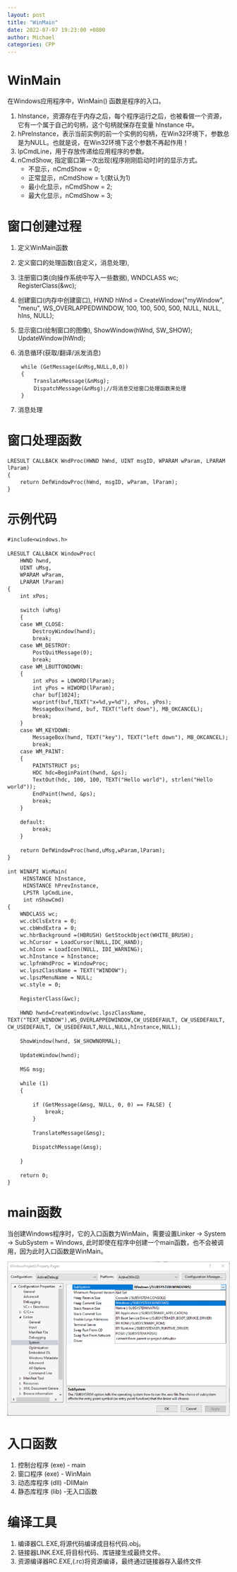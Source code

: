 ```yaml
---
layout: post
title: "WinMain"
date: 2022-07-07 19:23:00 +0800
author: Michael
categories: CPP
---
```


# WinMain
在Windows应用程序中，WinMain() 函数是程序的入口。

1. hInstance，资源存在于内存之后，每个程序运行之后，也被看做一个资源，它有一个属于自己的句柄，这个句柄就保存在变量 hInstance 中。
2. hPreInstance，表示当前实例的前一个实例的句柄，在Win32环境下，参数总是为NULL。也就是说，在Win32环境下这个参数不再起作用！
3. lpCmdLine，用于存放传递给应用程序的参数。
4. nCmdShow, 指定窗口第一次出现(程序刚刚启动时)时的显示方式。
	- 不显示，nCmdShow = 0;
	- 正常显示，nCmdShow = 1;(默认为1)
	- 最小化显示，nCmdShow = 2;
	- 最大化显示，nCmdShow = 3;

# 窗口创建过程
1. 定义WinMain函数
2. 定义窗口的处理函数(自定义，消息处理),
3. 注册窗口类(向操作系统中写入一些数据), WNDCLASS wc; RegisterClass(&wc);
4. 创建窗口(内存中创建窗口), HWND hWnd = CreateWindow("myWindow", "menu", WS_OVERLAPPEDWINDOW, 100, 100, 500, 500, NULL, NULL, hIns, NULL);
5. 显示窗口(绘制窗口的图像), ShowWindow(hWnd, SW_SHOW); UpdateWindow(hWnd);
6. 消息循环(获取/翻译/派发消息) 

		while (GetMessage(&nMsg,NULL,0,0))
		{
			TranslateMessage(&nMsg);
			DispatchMessage(&nMsg);//将消息交给窗口处理函数来处理
		}
7. 消息处理

# 窗口处理函数
	LRESULT CALLBACK WndProc(HWND hWnd, UINT msgID, WPARAM wParam, LPARAM lParam)
	{
		return DefWindowProc(hWnd, msgID, wParam, lParam);
	}

# 示例代码

	#include<windows.h>
	
	LRESULT CALLBACK WindowProc(
	    HWND hwnd,
	    UINT uMsg,
	    WPARAM wParam,
	    LPARAM lParam) 
	{
	    int xPos;
	
	    switch (uMsg)
	    {
	    case WM_CLOSE:
	        DestroyWindow(hwnd);
	        break;
	    case WM_DESTROY:
	        PostQuitMessage(0);
	        break;
	    case WM_LBUTTONDOWN:
	    {      
	        int xPos = LOWORD(lParam);
	        int yPos = HIWORD(lParam);
	        char buf[1024];
	        wsprintf(buf,TEXT("x=%d,y=%d"), xPos, yPos);
	        MessageBox(hwnd, buf, TEXT("left down"), MB_OKCANCEL);
	        break;
	    }
	    case WM_KEYDOWN:
	        MessageBox(hwnd, TEXT("key"), TEXT("left down"), MB_OKCANCEL);
	        break;
	    case WM_PAINT: 
	    {
	        PAINTSTRUCT ps;
	        HDC hdc=BeginPaint(hwnd, &ps);
	        TextOut(hdc, 100, 100, TEXT("Hello world"), strlen("Hello world"));
	        EndPaint(hwnd, &ps);
	        break;
	    }
	
	    default:
	        break;
	    }
	
	    return DefWindowProc(hwnd,uMsg,wParam,lParam);
	}
	
	int WINAPI WinMain(
	     HINSTANCE hInstance,
	     HINSTANCE hPrevInstance,
	     LPSTR lpCmdLine,
	     int nShowCmd)
	{
	    WNDCLASS wc;
	    wc.cbClsExtra = 0;
	    wc.cbWndExtra = 0;
	    wc.hbrBackground =(HBRUSH) GetStockObject(WHITE_BRUSH);
	    wc.hCursor = LoadCursor(NULL,IDC_HAND);
	    wc.hIcon = LoadIcon(NULL, IDI_WARNING);
	    wc.hInstance = hInstance;
	    wc.lpfnWndProc = WindowProc;
	    wc.lpszClassName = TEXT("WINDOW");
	    wc.lpszMenuName = NULL;
	    wc.style = 0;
	
	    RegisterClass(&wc);
	
	    HWND hwnd=CreateWindow(wc.lpszClassName, TEXT("TEXT_WINDOW"),WS_OVERLAPPEDWINDOW,CW_USEDEFAULT, CW_USEDEFAULT, CW_USEDEFAULT, CW_USEDEFAULT,NULL,NULL,hInstance,NULL);
	
	    ShowWindow(hwnd, SW_SHOWNORMAL);
	
	    UpdateWindow(hwnd);
	
	    MSG msg;
	
	    while (1)
	    {
	
	        if (GetMessage(&msg, NULL, 0, 0) == FALSE) {
	            break;
	        }
	
	        TranslateMessage(&msg);
	
	        DispatchMessage(&msg);
	
	    }
	
		return 0;
	}

# main函数
当创建Windows程序时，它的入口函数为WinMain，需要设置Linker -> System -> SubSystem = Windows, 此时即使在程序中创建一个main函数，也不会被调用，因为此时入口函数是WinMain。

![日志文件夹](/assets/cpp/SubSystemWindows.png)  

# 入口函数
1. 控制台程序 (exe) - main
2. 窗口程序 (exe) - WinMain
3. 动态库程序 (dll) -DllMain
4. 静态库程序 (lib) -无入口函数

# 编译工具
1. 编译器CL.EXE,将源代码编译成目标代码.obj。
2. 链接器LINK.EXE,将目标代码、库链接生成最终文件。
3. 资源编译器RC.EXE,(.rc)将资源编译，最终通过链接器存入最终文件